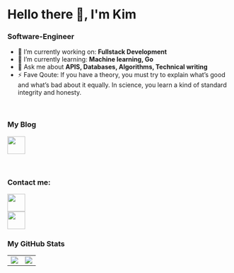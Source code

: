 
# Hello there 👋, I'm Kim

### Software-Engineer

- 🔭 I’m currently working on: __Fullstack Development__    
- 🌱 I’m currently learning: __Machine learning, Go__
- 💬 Ask me about __APIS, Databases, Algorithms, Technical writing__
- ⚡ Fave Qoute: If you have a theory, you must try to explain what’s good and what’s bad about it equally. In science, you learn a kind of standard integrity and honesty. 

<br/>
 
### My Blog
<a href="https://medium.com/@kimmungai"><img src="https://www.vectorlogo.zone/logos/medium/medium-tile.svg" width="40" height="40" /></a>
       
<br/>

### Contact me:

<a href="https://twitter.com/ki3ani"><img src="https://www.vectorlogo.zone/logos/twitter/twitter-icon.svg" width="40" height="40"/></a>
<br>
<a href="https://www.linkedin.com/in/kenneth-mungai-129301157/"><img src="https://www.vectorlogo.zone/logos/linkedin/linkedin-icon.svg" width="40" height="40"/></a>

### My GitHub Stats

<table>
    <tr>
       <td>
            <img src="https://github-readme-streak-stats.herokuapp.com/?user=ki3ani"/>
        </td>
        <td>
            <img src="https://github-readme-stats.vercel.app/api/top-langs/?username=ki3ani&langs_count=10&layout=compact&hide=php,scss,css,html,batchfile,gherkin,freemarker,xslt,tsql,ruby"/>
        </td>
    </tr>
</table>

